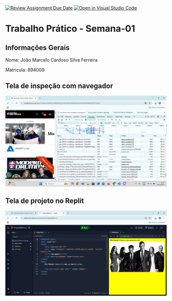 [![Review Assignment Due Date](https://classroom.github.com/assets/deadline-readme-button-22041afd0340ce965d47ae6ef1cefeee28c7c493a6346c4f15d667ab976d596c.svg)](https://classroom.github.com/a/fWV9gbnp)
[![Open in Visual Studio Code](https://classroom.github.com/assets/open-in-vscode-2e0aaae1b6195c2367325f4f02e2d04e9abb55f0b24a779b69b11b9e10269abc.svg)](https://classroom.github.com/online_ide?assignment_repo_id=18398339&assignment_repo_type=AssignmentRepo)
# Trabalho Prático - Semana-01

## Informações Gerais
Nome: João Marcelo Cardoso Silva Ferreira 

Matricula: 894009

## Tela de inspeção com navegador
![imagem_7.1](./7.1.png)  

## Tela de projeto no Replit
![imagem_7.2](./7.2.png)

